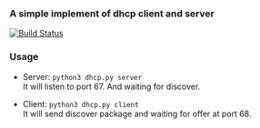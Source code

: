 ### A simple implement of dhcp client and server 
[![Build Status](https://travis-ci.org/kerol2r20/DHCP-implement.svg?branch=master)](https://travis-ci.org/kerol2r20/DHCP-implement)
### Usage
* Server: ```python3 dhcp.py server```  
It will listen to port 67. And waiting for discover.

* Client: ```python3 dhcp.py client```  
It will send discover package and waiting for offer at port 68.
